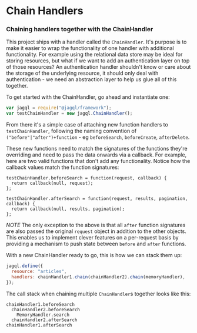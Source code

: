 # Chain Handlers
### Chaining handlers together with the ChainHandler

This project ships with a handler called the `ChainHandler`. It's purpose is to make it easier to wrap the functionality of one handler with additional functionality. For example using the relational data store may be ideal for storing resources, but what if we want to add an authentication layer on top of those resources? An authentication handler shouldn't know or care about the storage of the underlying resource, it should only deal with authentication - we need an abstraction layer to help us glue all of this together.

To get started with the ChainHandler, go ahead and instantiate one:
```javascript
var jagql = require("@jagql/framework");
var testChainHandler = new jagql.ChainHandler();
```
From there it's a simple case of attaching new function handlers to `testChainHandler`, following the naming convention of `("before"|"after")+function` - eg `beforeSearch`, `beforeCreate`, `afterDelete`.

These new functions need to match the signatures of the functions they're overriding and need to pass the data onwards via a callback. For example, here are two valid functions that don't add any functionality. Notice how the callback values match the function signatures:
```
testChainHandler.beforeSearch = function(request, callback) {
  return callback(null, request);
};

testChainHandler.afterSearch = function(request, results, pagination, callback) {
  return callback(null, results, pagination);
};
```
*NOTE* The only exception to the above is that all `after` function signatures are also passed the original `request` object in addition to the other objects. This enables us to implement clever features on a per-request basis by providing a mechanism to push state between `before` and `after` functions.

With a new ChainHandler ready to go, this is how we can stack them up:
```javascript
jagql.define({
  resource: "articles",
  handlers: chainHandler1.chain(chainHandler2).chain(memoryHandler),
});
```

The call stack when chaining multiple `ChainHandler`s together looks like this:
```
chainHandler1.beforeSearch
  chainHandler2.beforeSearch
    MemoryHandler.search
  chainHandler2.afterSearch
chainHandler1.afterSearch
```

